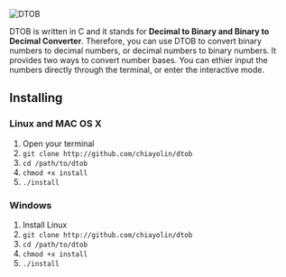 ![DTOB](https://dl.dropboxusercontent.com/u/221687308/www/resources/github/dtob_logo.png)

DTOB is written in C and it stands for <b>Decimal to Binary and Binary to Decimal Converter</b>. Therefore, you can use DTOB to convert binary numbers to decimal numbers, or decimal numbers to binary numbers. It provides two ways to convert number bases. You can ethier input the numbers directly through the terminal, or enter the interactive mode.

## Installing

### Linux and MAC OS X
1. Open your terminal
2. `git clone http://github.com/chiayolin/dtob`
3. `cd /path/to/dtob`
4. `chmod +x install`
5. `./install`

### Windows
1. Install Linux
2. `git clone http://github.com/chiayolin/dtob`
3. `cd /path/to/dtob`
4. `chmod +x install`
5. `./install`
